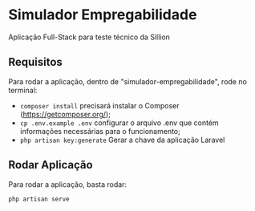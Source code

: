 # Simulador Empregabilidade
 Aplicação Full-Stack para teste técnico da Sillion

## Requisitos
Para rodar a aplicação, dentro de "simulador-empregabilidade", rode no terminal:

- `composer install` precisará instalar o Composer (https://getcomposer.org/);
- `cp .env.example .env` configurar o arquivo .env que contém informações necessárias para o funcionamento;
- `php artisan key:generate` Gerar a chave da aplicação Laravel

## Rodar Aplicação
Para rodar a aplicação, basta rodar:

`php artisan serve`
